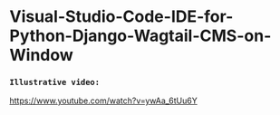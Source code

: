 # Visual-Studio-Code-IDE-for-Python-Django-Wagtail-CMS-on-Window

### `Illustrative video:`

https://www.youtube.com/watch?v=ywAa_6tUu6Y
